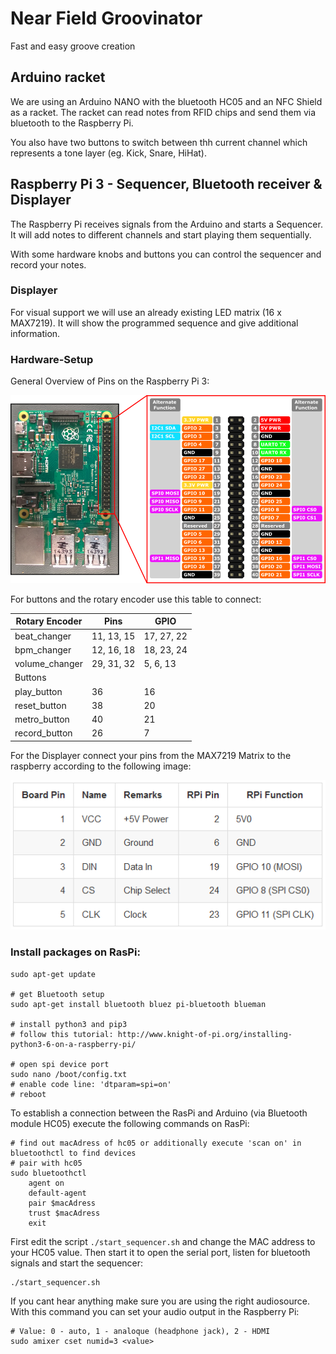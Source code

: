 # Near Field Groovinator

Fast and easy groove creation

## Arduino racket
We are using an Arduino NANO with the bluetooth HC05 and an NFC Shield as a racket. 
The racket can read notes from RFID chips and send them via bluetooth to the Raspberry Pi. 

You also have two buttons to switch between thh current channel which represents a tone layer (eg. Kick, Snare, HiHat).

## Raspberry Pi 3 - Sequencer, Bluetooth receiver & Displayer
The Raspberry Pi receives signals from the Arduino and starts a Sequencer. 
It will add notes to different channels and start playing them sequentially.

With some hardware knobs and buttons you can control the sequencer and record your notes.

### Displayer
For visual support we will use an already existing LED matrix (16 x MAX7219). 
It will show the programmed sequence and give additional information.

### Hardware-Setup

General Overview of Pins on the Raspberry Pi 3:

![Pin Layout](RasPi3_sequencer/images/raspi3-pin-layout.png)

For buttons and the rotary encoder use this table to connect:

| Rotary Encoder | Pins       | GPIO       |
|----------------|------------|------------|
| beat_changer   | 11, 13, 15 | 17, 27, 22 |
| bpm_changer    | 12, 16, 18 | 18, 23, 24 |
| volume_changer | 29, 31, 32 | 5, 6, 13   |
| Buttons        |            |            |
| play_button    | 36         | 16         |
| reset_button   | 38         | 20         |
| metro_button   | 40         | 21         |
| record_button  | 26         |  7         |

For the Displayer connect your pins from the MAX7219 Matrix to the raspberry according to the following image:

![Cable connection](RasPi3_sequencer/images/LEDMatrix_cable_connecting.png)



### Install packages on RasPi:
```
sudo apt-get update

# get Bluetooth setup
sudo apt-get install bluetooth bluez pi-bluetooth blueman

# install python3 and pip3
# follow this tutorial: http://www.knight-of-pi.org/installing-python3-6-on-a-raspberry-pi/

# open spi device port
sudo nano /boot/config.txt
# enable code line: 'dtparam=spi=on'
# reboot
```

To establish a connection between the RasPi and Arduino (via Bluetooth module HC05) execute the following commands on RasPi:
```
# find out macAdress of hc05 or additionally execute 'scan on' in bluetoothctl to find devices
# pair with hc05
sudo bluetoothctl
    agent on
    default-agent
    pair $macAdress
    trust $macAdress
    exit
```

First edit the script ```./start_sequencer.sh``` and change the MAC address to your HC05 value.
Then start it to open the serial port, listen for bluetooth signals and start the sequencer:

```
./start_sequencer.sh
```

If you cant hear anything make sure you are using the right audiosource. With this command you can set your audio output in the Raspberry Pi:

```
# Value: 0 - auto, 1 - analoque (headphone jack), 2 - HDMI
sudo amixer cset numid=3 <value>
```
